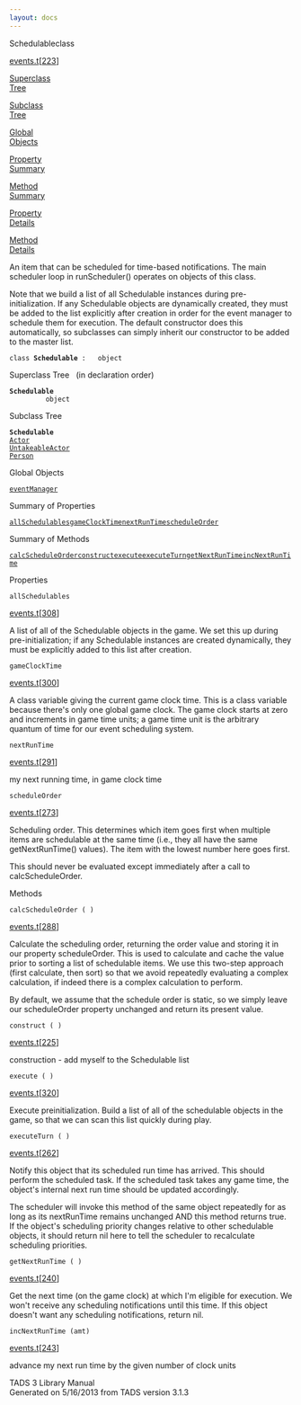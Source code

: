 ```yaml
---
layout: docs
---
```

<span class="title">Schedulable</span><span class="type">class</span>

[events.t](../file/events.t.html)\[[223](../source/events.t.html#223)\]

[Superclass  
Tree](#_SuperClassTree_)

[Subclass  
Tree](#_SubClassTree_)

[Global  
Objects](#_ObjectSummary_)

[Property  
Summary](#_PropSummary_)

[Method  
Summary](#_MethodSummary_)

[Property  
Details](#_Properties_)

[Method  
Details](#_Methods_)



An item that can be scheduled for time-based notifications. The main
scheduler loop in runScheduler() operates on objects of this class.

Note that we build a list of all Schedulable instances during
pre-initialization. If any Schedulable objects are dynamically created,
they must be added to the list explicitly after creation in order for
the event manager to schedule them for execution. The default
constructor does this automatically, so subclasses can simply inherit
our constructor to be added to the master list.

`class `**`Schedulable`**` :   object`



<span id="_SuperClassTree_"></span>



<span class="hdln">Superclass Tree</span>   (in declaration order)



**`Schedulable`**  
`         object`  
<span id="_SubClassTree_"></span>



<span class="hdln">Subclass Tree</span>  



**`Schedulable`**  
[`Actor`](../object/Actor.html)  
[`UntakeableActor`](../object/UntakeableActor.html)  
[`Person`](../object/Person.html)  
<span id="_ObjectSummary_"></span>



<span class="hdln">Global Objects</span>  



[`eventManager`](../object/eventManager.html)
<span id="_PropSummary_"></span>



<span class="hdln">Summary of Properties</span>  



[`allSchedulables`](#allSchedulables)[`gameClockTime`](#gameClockTime)[`nextRunTime`](#nextRunTime)[`scheduleOrder`](#scheduleOrder)

<span id="_MethodSummary_"></span>



<span class="hdln">Summary of Methods</span>  



[`calcScheduleOrder`](#calcScheduleOrder)[`construct`](#construct)[`execute`](#execute)[`executeTurn`](#executeTurn)[`getNextRunTime`](#getNextRunTime)[`incNextRunTime`](#incNextRunTime)

<span id="_Properties_"></span>



<span class="hdln">Properties</span>  



<span id="allSchedulables"></span>

`allSchedulables`

[events.t](../file/events.t.html)\[[308](../source/events.t.html#308)\]



A list of all of the Schedulable objects in the game. We set this up
during pre-initialization; if any Schedulable instances are created
dynamically, they must be explicitly added to this list after creation.



<span id="gameClockTime"></span>

`gameClockTime`

[events.t](../file/events.t.html)\[[300](../source/events.t.html#300)\]



A class variable giving the current game clock time. This is a class
variable because there's only one global game clock. The game clock
starts at zero and increments in game time units; a game time unit is
the arbitrary quantum of time for our event scheduling system.



<span id="nextRunTime"></span>

`nextRunTime`

[events.t](../file/events.t.html)\[[291](../source/events.t.html#291)\]



my next running time, in game clock time



<span id="scheduleOrder"></span>

`scheduleOrder`

[events.t](../file/events.t.html)\[[273](../source/events.t.html#273)\]



Scheduling order. This determines which item goes first when multiple
items are schedulable at the same time (i.e., they all have the same
getNextRunTime() values). The item with the lowest number here goes
first.

This should never be evaluated except immediately after a call to
calcScheduleOrder.



<span id="_Methods_"></span>



<span class="hdln">Methods</span>  



<span id="calcScheduleOrder"></span>

`calcScheduleOrder ( )`

[events.t](../file/events.t.html)\[[288](../source/events.t.html#288)\]



Calculate the scheduling order, returning the order value and storing it
in our property scheduleOrder. This is used to calculate and cache the
value prior to sorting a list of schedulable items. We use this two-step
approach (first calculate, then sort) so that we avoid repeatedly
evaluating a complex calculation, if indeed there is a complex
calculation to perform.

By default, we assume that the schedule order is static, so we simply
leave our scheduleOrder property unchanged and return its present value.



<span id="construct"></span>

`construct ( )`

[events.t](../file/events.t.html)\[[225](../source/events.t.html#225)\]



construction - add myself to the Schedulable list



<span id="execute"></span>

`execute ( )`

[events.t](../file/events.t.html)\[[320](../source/events.t.html#320)\]



Execute preinitialization. Build a list of all of the schedulable
objects in the game, so that we can scan this list quickly during play.



<span id="executeTurn"></span>

`executeTurn ( )`

[events.t](../file/events.t.html)\[[262](../source/events.t.html#262)\]



Notify this object that its scheduled run time has arrived. This should
perform the scheduled task. If the scheduled task takes any game time,
the object's internal next run time should be updated accordingly.

The scheduler will invoke this method of the same object repeatedly for
as long as its nextRunTime remains unchanged AND this method returns
true. If the object's scheduling priority changes relative to other
schedulable objects, it should return nil here to tell the scheduler to
recalculate scheduling priorities.



<span id="getNextRunTime"></span>

`getNextRunTime ( )`

[events.t](../file/events.t.html)\[[240](../source/events.t.html#240)\]



Get the next time (on the game clock) at which I'm eligible for
execution. We won't receive any scheduling notifications until this
time. If this object doesn't want any scheduling notifications, return
nil.



<span id="incNextRunTime"></span>

`incNextRunTime (amt)`

[events.t](../file/events.t.html)\[[243](../source/events.t.html#243)\]



advance my next run time by the given number of clock units





TADS 3 Library Manual  
Generated on 5/16/2013 from TADS version 3.1.3


